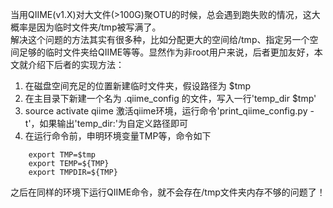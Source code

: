 当用QIIME(v1.X)对大文件(>100G)聚OTU的时候，总会遇到跑失败的情况，这大概率是因为临时文件夹/tmp被写满了。  
解决这个问题的方法其实有很多种，比如分配更大的空间给/tmp、指定另一个空间足够的临时文件夹给QIIME等等。显然作为非root用户来说，后者更加友好，本文就介绍下后者的实现方法： 

1.  在磁盘空间充足的位置新建临时文件夹，假设路径为 $tmp
2.  在主目录下新建一个名为 .qiime_config 的文件，写入一行'temp_dir $tmp'
3.   source activate qiime 激活qiime环境，运行命令'print_qiime_config.py -t'，如果输出'temp_dir:'为自定义路径即可
4.  在运行命令前，申明环境变量TMP等，命令如下
```shell
    export TMP=$tmp
    export TEMP=${TMP}
    export TMPDIR=${TMP}
```
之后在同样的环境下运行QIIME命令，就不会存在/tmp文件夹内存不够的问题了！
